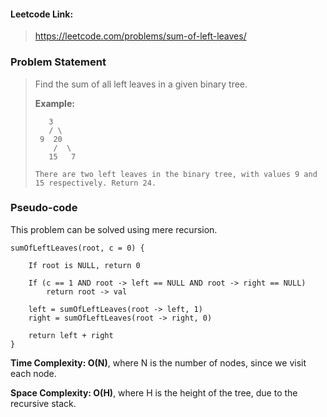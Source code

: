 #### Leetcode Link: 

> https://leetcode.com/problems/sum-of-left-leaves/

### Problem Statement

> Find the sum of all left leaves in a given binary tree.
>
> **Example:**
>
> ```
>    3
>    / \
>  9  20
>     /  \
>    15   7
> 
> There are two left leaves in the binary tree, with values 9 and 15 respectively. Return 24.
> ```

### Pseudo-code

This problem can be solved using mere recursion.

```
sumOfLeftLeaves(root, c = 0) {

	If root is NULL, return 0
	
	If (c == 1 AND root -> left == NULL AND root -> right == NULL) 
		return root -> val
		
	left = sumOfLeftLeaves(root -> left, 1)
	right = sumOfLeftLeaves(root -> right, 0)
	
	return left + right
}
```



**Time Complexity: O(N)**, where N is the number of nodes, since we visit each node.

**Space Complexity: O(H)**, where H is the height of the tree, due to the recursive stack.